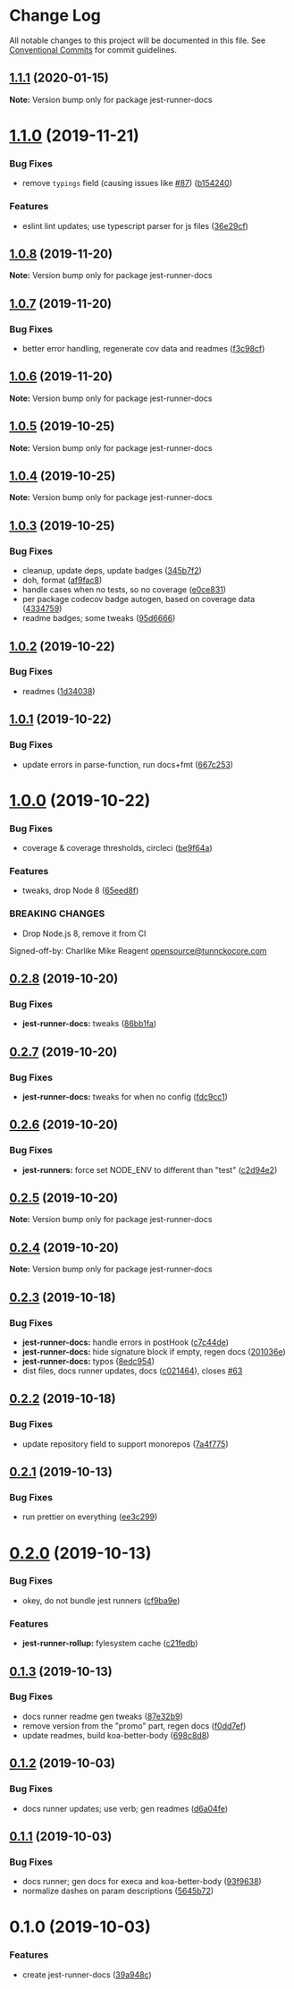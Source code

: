# Change Log

All notable changes to this project will be documented in this file.
See [Conventional Commits](https://conventionalcommits.org) for commit guidelines.

## [1.1.1](https://github.com/tunnckoCore/opensource/compare/jest-runner-docs@1.1.0...jest-runner-docs@1.1.1) (2020-01-15)

**Note:** Version bump only for package jest-runner-docs





# [1.1.0](https://github.com/tunnckoCore/opensource/compare/jest-runner-docs@1.0.8...jest-runner-docs@1.1.0) (2019-11-21)


### Bug Fixes

* remove `typings` field (causing issues like [#87](https://github.com/tunnckoCore/opensource/issues/87)) ([b154240](https://github.com/tunnckoCore/opensource/commit/b154240e8bab1daa63d873909735d2c59bdf25cc))


### Features

* eslint lint updates; use typescript parser for js files ([36e29cf](https://github.com/tunnckoCore/opensource/commit/36e29cf7510ef15da4c532f9dc2b81cd275218c3))





## [1.0.8](https://github.com/tunnckoCore/opensource/compare/jest-runner-docs@1.0.7...jest-runner-docs@1.0.8) (2019-11-20)

**Note:** Version bump only for package jest-runner-docs





## [1.0.7](https://github.com/tunnckoCore/opensource/compare/jest-runner-docs@1.0.6...jest-runner-docs@1.0.7) (2019-11-20)


### Bug Fixes

* better error handling, regenerate cov data and readmes ([f3c98cf](https://github.com/tunnckoCore/opensource/commit/f3c98cf5812cf92127f491df67f083d06235a399))





## [1.0.6](https://github.com/tunnckoCore/opensource/compare/jest-runner-docs@1.0.5...jest-runner-docs@1.0.6) (2019-11-20)

**Note:** Version bump only for package jest-runner-docs





## [1.0.5](https://github.com/tunnckoCore/opensource/compare/jest-runner-docs@1.0.4...jest-runner-docs@1.0.5) (2019-10-25)

**Note:** Version bump only for package jest-runner-docs





## [1.0.4](https://github.com/tunnckoCore/opensource/compare/jest-runner-docs@1.0.3...jest-runner-docs@1.0.4) (2019-10-25)

**Note:** Version bump only for package jest-runner-docs





## [1.0.3](https://github.com/tunnckoCore/opensource/compare/jest-runner-docs@1.0.2...jest-runner-docs@1.0.3) (2019-10-25)


### Bug Fixes

* cleanup, update deps, update badges ([345b7f2](https://github.com/tunnckoCore/opensource/commit/345b7f23e39481409ddc84d37308986462ada969))
* doh, format ([af9fac8](https://github.com/tunnckoCore/opensource/commit/af9fac844fb3d43fb43d39003eec18f482b6c6aa))
* handle cases when no tests, so no coverage ([e0ce831](https://github.com/tunnckoCore/opensource/commit/e0ce8313eedbcb5e8780865ed05533b5a2190c36))
* per package codecov badge autogen, based on coverage data ([4334759](https://github.com/tunnckoCore/opensource/commit/4334759d331dfcef98f43735a356753a685b139a))
* readme badges; some tweaks ([95d6666](https://github.com/tunnckoCore/opensource/commit/95d666659a2ac29bece307d22c66b6c0e7e47683))





## [1.0.2](https://github.com/tunnckoCore/opensource/compare/jest-runner-docs@1.0.1...jest-runner-docs@1.0.2) (2019-10-22)


### Bug Fixes

* readmes ([1d34038](https://github.com/tunnckoCore/opensource/commit/1d3403852b1c6321c8fea89d45956e73b20a616e))





## [1.0.1](https://github.com/tunnckoCore/opensource/compare/jest-runner-docs@1.0.0...jest-runner-docs@1.0.1) (2019-10-22)


### Bug Fixes

* update errors in parse-function,  run docs+fmt ([667c253](https://github.com/tunnckoCore/opensource/commit/667c2539f668bfe07659ea397d9dda1305b7da4e))





# [1.0.0](https://github.com/tunnckoCore/opensource/compare/jest-runner-docs@0.2.8...jest-runner-docs@1.0.0) (2019-10-22)


### Bug Fixes

* coverage & coverage thresholds, circleci ([be9f64a](https://github.com/tunnckoCore/opensource/commit/be9f64a68a0ef029d006cddb90f78ba7369e6a08))


### Features

* tweaks, drop Node 8 ([65eed8f](https://github.com/tunnckoCore/opensource/commit/65eed8f5849b2e19656c562e10db276115ce3e24))


### BREAKING CHANGES

* Drop Node.js 8, remove it from CI

Signed-off-by: Charlike Mike Reagent <opensource@tunnckocore.com>





## [0.2.8](https://github.com/tunnckoCore/opensource/compare/jest-runner-docs@0.2.7...jest-runner-docs@0.2.8) (2019-10-20)


### Bug Fixes

* **jest-runner-docs:** tweaks ([86bb1fa](https://github.com/tunnckoCore/opensource/commit/86bb1fa))





## [0.2.7](https://github.com/tunnckoCore/opensource/compare/jest-runner-docs@0.2.6...jest-runner-docs@0.2.7) (2019-10-20)


### Bug Fixes

* **jest-runner-docs:** tweaks for when no config ([fdc9cc1](https://github.com/tunnckoCore/opensource/commit/fdc9cc1))





## [0.2.6](https://github.com/tunnckoCore/opensource/compare/jest-runner-docs@0.2.5...jest-runner-docs@0.2.6) (2019-10-20)


### Bug Fixes

* **jest-runners:** force set NODE_ENV to different than "test" ([c2d94e2](https://github.com/tunnckoCore/opensource/commit/c2d94e2))





## [0.2.5](https://github.com/tunnckoCore/opensource/compare/jest-runner-docs@0.2.4...jest-runner-docs@0.2.5) (2019-10-20)

**Note:** Version bump only for package jest-runner-docs





## [0.2.4](https://github.com/tunnckoCore/opensource/compare/jest-runner-docs@0.2.3...jest-runner-docs@0.2.4) (2019-10-20)

**Note:** Version bump only for package jest-runner-docs





## [0.2.3](https://github.com/tunnckoCore/opensource/compare/jest-runner-docs@0.2.2...jest-runner-docs@0.2.3) (2019-10-18)


### Bug Fixes

* **jest-runner-docs:** handle errors in postHook ([c7c44de](https://github.com/tunnckoCore/opensource/commit/c7c44de))
* **jest-runner-docs:** hide signature block if empty, regen docs ([201036e](https://github.com/tunnckoCore/opensource/commit/201036e))
* **jest-runner-docs:** typos ([8edc954](https://github.com/tunnckoCore/opensource/commit/8edc954))
* dist files, docs runner updates, docs ([c021464](https://github.com/tunnckoCore/opensource/commit/c021464)), closes [#63](https://github.com/tunnckoCore/opensource/issues/63)





## [0.2.2](https://github.com/tunnckoCore/opensource/compare/jest-runner-docs@0.2.1...jest-runner-docs@0.2.2) (2019-10-18)


### Bug Fixes

* update repository field to support monorepos ([7a4f775](https://github.com/tunnckoCore/opensource/commit/7a4f775))





## [0.2.1](https://github.com/tunnckoCore/opensource/tree/master/packages/jest-runner-docs/compare/jest-runner-docs@0.2.0...jest-runner-docs@0.2.1) (2019-10-13)


### Bug Fixes

* run prettier on everything ([ee3c299](https://github.com/tunnckoCore/opensource/tree/master/packages/jest-runner-docs/commit/ee3c299))





# [0.2.0](https://github.com/tunnckoCore/opensource/tree/master/packages/jest-runner-docs/compare/jest-runner-docs@0.1.3...jest-runner-docs@0.2.0) (2019-10-13)


### Bug Fixes

* okey, do not bundle jest runners ([cf9ba9e](https://github.com/tunnckoCore/opensource/tree/master/packages/jest-runner-docs/commit/cf9ba9e))


### Features

* **jest-runner-rollup:** fylesystem cache ([c21fedb](https://github.com/tunnckoCore/opensource/tree/master/packages/jest-runner-docs/commit/c21fedb))





## [0.1.3](https://github.com/tunnckoCore/opensource/tree/master/packages/jest-runner-docs/compare/jest-runner-docs@0.1.2...jest-runner-docs@0.1.3) (2019-10-13)


### Bug Fixes

* docs runner readme gen tweaks ([87e32b9](https://github.com/tunnckoCore/opensource/tree/master/packages/jest-runner-docs/commit/87e32b9))
* remove version from the "promo" part, regen docs ([f0dd7ef](https://github.com/tunnckoCore/opensource/tree/master/packages/jest-runner-docs/commit/f0dd7ef))
* update readmes, build koa-better-body ([698c8d8](https://github.com/tunnckoCore/opensource/tree/master/packages/jest-runner-docs/commit/698c8d8))





## [0.1.2](https://github.com/tunnckoCore/opensource/tree/master/packages/jest-runner-docs/compare/jest-runner-docs@0.1.1...jest-runner-docs@0.1.2) (2019-10-03)


### Bug Fixes

* docs runner updates; use verb; gen readmes ([d6a04fe](https://github.com/tunnckoCore/opensource/tree/master/packages/jest-runner-docs/commit/d6a04fe))





## [0.1.1](https://github.com/tunnckoCore/opensource/tree/master/packages/jest-runner-docs/compare/jest-runner-docs@0.1.0...jest-runner-docs@0.1.1) (2019-10-03)


### Bug Fixes

* docs runner; gen docs for execa and koa-better-body ([93f9638](https://github.com/tunnckoCore/opensource/tree/master/packages/jest-runner-docs/commit/93f9638))
* normalize dashes on param descriptions ([5645b72](https://github.com/tunnckoCore/opensource/tree/master/packages/jest-runner-docs/commit/5645b72))





# 0.1.0 (2019-10-03)


### Features

* create jest-runner-docs ([39a948c](https://github.com/tunnckoCore/opensource/tree/master/packages/jest-runner-docs/commit/39a948c))
